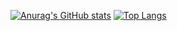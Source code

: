 [![Anurag's GitHub stats](https://github-readme-stats.vercel.app/api?username=ByeRose)](https://github.com/ByeRose/github-readme-stats)
[![Top Langs](https://github-readme-stats.vercel.app/api/top-langs/?username=ByeRose)](https://github.com/ByeRose/github-readme-stats)
